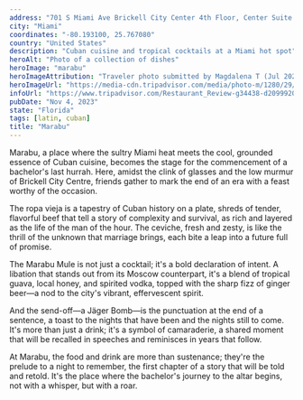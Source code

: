 ```yaml
---
address: "701 S Miami Ave Brickell City Center 4th Floor, Center Suite 422, Miami, FL 33131"
city: "Miami"
coordinates: "-80.193100, 25.767080"
country: "United States"
description: "Cuban cuisine and tropical cocktails at a Miami hot spot"
heroAlt: "Photo of a collection of dishes"
heroImage: "marabu"
heroImageAttribution: "Traveler photo submitted by Magdalena T (Jul 2023)"
heroImageUrl: "https://media-cdn.tripadvisor.com/media/photo-m/1280/29/aa/c2/f9/caption.jpg"
infoUrl: "https://www.tripadvisor.com/Restaurant_Review-g34438-d20999208-Reviews-Marabu_Restaurant-Miami_Florida.html"
pubDate: "Nov 4, 2023"
state: "Florida"
tags: [latin, cuban]
title: "Marabu"
---
```


Marabu, a place where the sultry Miami heat meets the cool, grounded essence of Cuban cuisine, becomes the stage for the commencement of a bachelor's last hurrah. Here, amidst the clink of glasses and the low murmur of Brickell City Centre, friends gather to mark the end of an era with a feast worthy of the occasion.

The ropa vieja is a tapestry of Cuban history on a plate, shreds of tender, flavorful beef that tell a story of complexity and survival, as rich and layered as the life of the man of the hour. The ceviche, fresh and zesty, is like the thrill of the unknown that marriage brings, each bite a leap into a future full of promise.

The Marabu Mule is not just a cocktail; it's a bold declaration of intent. A libation that stands out from its Moscow counterpart, it's a blend of tropical guava, local honey, and spirited vodka, topped with the sharp fizz of ginger beer—a nod to the city's vibrant, effervescent spirit.

And the send-off—a Jäger Bomb—is the punctuation at the end of a sentence, a toast to the nights that have been and the nights still to come. It's more than just a drink; it's a symbol of camaraderie, a shared moment that will be recalled in speeches and reminisces in years that follow.

At Marabu, the food and drink are more than sustenance; they're the prelude to a night to remember, the first chapter of a story that will be told and retold. It's the place where the bachelor's journey to the altar begins, not with a whisper, but with a roar.
